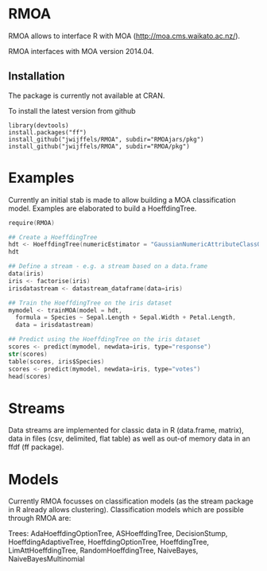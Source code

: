 RMOA
=========

RMOA allows to interface R with MOA (http://moa.cms.waikato.ac.nz/).

RMOA interfaces with MOA version 2014.04.


Installation
-----------
The package is currently not available at CRAN.

To install the latest version from github
```
library(devtools)
install.packages("ff")
install_github("jwijffels/RMOA", subdir="RMOAjars/pkg")
install_github("jwijffels/RMOA", subdir="RMOA/pkg")
```

Examples
=========

Currently an initial stab is made to allow building a MOA classification model. 
Examples are elaborated to build a HoeffdingTree.

```S
require(RMOA)

## Create a HoeffdingTree
hdt <- HoeffdingTree(numericEstimator = "GaussianNumericAttributeClassObserver")
hdt

## Define a stream - e.g. a stream based on a data.frame
data(iris)
iris <- factorise(iris)
irisdatastream <- datastream_dataframe(data=iris)

## Train the HoeffdingTree on the iris dataset
mymodel <- trainMOA(model = hdt, 
  formula = Species ~ Sepal.Length + Sepal.Width + Petal.Length, 
  data = irisdatastream)

## Predict using the HoeffdingTree on the iris dataset
scores <- predict(mymodel, newdata=iris, type="response")
str(scores)
table(scores, iris$Species)
scores <- predict(mymodel, newdata=iris, type="votes")
head(scores)
```

Streams
=========

Data streams are implemented for classic data in R (data.frame, matrix), data in files (csv, delimited, flat table)
as well as out-of memory data in an ffdf (ff package).


Models
=========

Currently RMOA focusses on classification models (as the stream package in R already allows clustering).
Classification models which are possible through RMOA are:

Trees: AdaHoeffdingOptionTree, ASHoeffdingTree, DecisionStump, HoeffdingAdaptiveTree, HoeffdingOptionTree, HoeffdingTree, LimAttHoeffdingTree, RandomHoeffdingTree, NaiveBayes, NaiveBayesMultinomial

